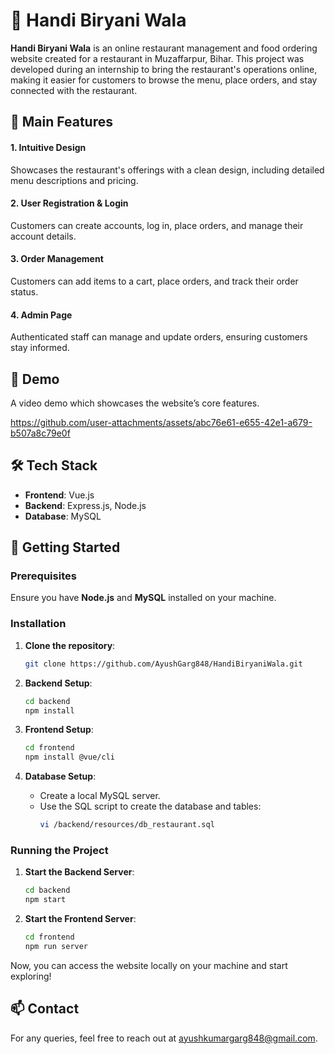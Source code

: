 # 🍛 Handi Biryani Wala

**Handi Biryani Wala** is an online restaurant management and food ordering website created for a restaurant in Muzaffarpur, Bihar. This project was developed during an internship to bring the restaurant's operations online, making it easier for customers to browse the menu, place orders, and stay connected with the restaurant.

## 🌟 Main Features

#### 1. **Intuitive Design**
Showcases the restaurant's offerings with a clean design, including detailed menu descriptions and pricing.

#### 2. **User Registration & Login**
Customers can create accounts, log in, place orders, and manage their account details.

#### 3. **Order Management**
Customers can add items to a cart, place orders, and track their order status.

#### 4. **Admin Page**
Authenticated staff can manage and update orders, ensuring customers stay informed.

## 🎥 Demo

A video demo which showcases the website’s core features.

https://github.com/user-attachments/assets/abc76e61-e655-42e1-a679-b507a8c79e0f

## 🛠️ Tech Stack

- **Frontend**: Vue.js
- **Backend**: Express.js, Node.js
- **Database**: MySQL

## 🚀 Getting Started

### Prerequisites

Ensure you have **Node.js** and **MySQL** installed on your machine.

### Installation

1. **Clone the repository**:
   ```bash
   git clone https://github.com/AyushGarg848/HandiBiryaniWala.git
   ```

2. **Backend Setup**:
   ```bash
   cd backend
   npm install
   ```

3. **Frontend Setup**:
   ```bash
   cd frontend
   npm install @vue/cli
   ```

4. **Database Setup**:
   - Create a local MySQL server.
   - Use the SQL script to create the database and tables:
     ```bash
     vi /backend/resources/db_restaurant.sql
     ```

### Running the Project

1. **Start the Backend Server**:
   ```bash
   cd backend
   npm start
   ```

2. **Start the Frontend Server**:
   ```bash
   cd frontend
   npm run server
   ```

Now, you can access the website locally on your machine and start exploring!

## 📫 Contact

For any queries, feel free to reach out at [ayushkumargarg848@gmail.com](mailto:ayushkumargarg848@gmail.com).
